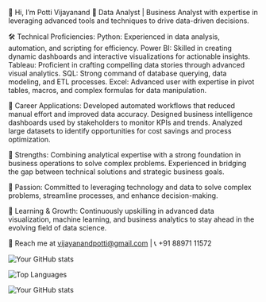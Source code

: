 👋 Hi, I’m Potti Vijayanand
💼 Data Analyst | Business Analyst with expertise in leveraging advanced tools and techniques to drive data-driven decisions.

🛠 Technical Proficiencies:
Python: Experienced in data analysis, automation, and scripting for efficiency.
Power BI: Skilled in creating dynamic dashboards and interactive visualizations for actionable insights.
Tableau: Proficient in crafting compelling data stories through advanced visual analytics.
SQL: Strong command of database querying, data modeling, and ETL processes.
Excel: Advanced user with expertise in pivot tables, macros, and complex formulas for data manipulation.

🌟 Career Applications:
Developed automated workflows that reduced manual effort and improved data accuracy.
Designed business intelligence dashboards used by stakeholders to monitor KPIs and trends.
Analyzed large datasets to identify opportunities for cost savings and process optimization.

🌟 Strengths: Combining analytical expertise with a strong foundation in business operations to solve complex problems. Experienced in bridging the gap between technical solutions and strategic business goals.

🚀 Passion: Committed to leveraging technology and data to solve complex problems, streamline processes, and enhance decision-making.

🌱 Learning & Growth: Continuously upskilling in advanced data visualization, machine learning, and business analytics to stay ahead in the evolving field of data science.

📩 Reach me at vijayanandpotti@gmail.com | 📞 +91 88971 11572

![Your GitHub stats](https://github-readme-stats.vercel.app/api?username=vijayanandpotti&show_icons=true&theme=radical)

![Top Languages](https://github-readme-stats.vercel.app/api/top-langs/?username=vijayanandpotti&layout=compact&theme=radical)

![Your GitHub stats](https://github-readme-stats.vercel.app/api?username=vijayanandpotti&show_icons=true&theme=tokyonight)






<!---
Vijayanandpotti/Vijayanandpotti is a ✨ special ✨ repository because its `README.md` (this file) appears on your GitHub profile.
You can click the Preview link to take a look at your changes.
--->
